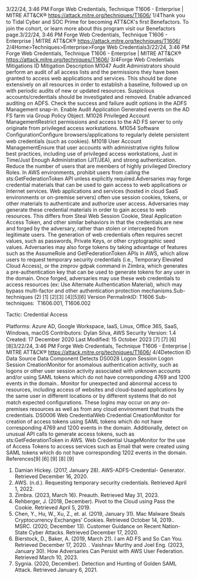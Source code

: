 3/22/24, 3:46 PM Forge Web Credentials, Technique T1606 - Enterprise | MITRE ATT&CK®
https://attack.mitre.org/techniques/T1606/ 1/4Thank you to Tidal Cyber and SOC Prime for becoming ATT&CK's ﬁrst Benefactors. To join the cohort, or learn more about this program visit our
Benefactors page.3/22/24, 3:46 PM Forge Web Credentials, Technique T1606 - Enterprise | MITRE ATT&CK®
https://attack.mitre.org/techniques/T1606/ 2/4Home>Techniques>Enterprise>Forge Web Credentials3/22/24, 3:46 PM Forge Web Credentials, Technique T1606 - Enterprise | MITRE ATT&CK®
https://attack.mitre.org/techniques/T1606/ 3/4Forge Web Credentials
Mitigations
ID Mitigation Description
M1047 Audit Administrators should perform an audit of all access lists and the permissions they have been granted
to access web applications and services. This should be done extensively on all resources in order to
establish a baseline, followed up on with periodic audits of new or updated resources. Suspicious
accounts/credentials should be investigated and removed.
Enable advanced auditing on ADFS. Check the success and failure audit options in the ADFS
Management snap-in. Enable Audit Application Generated events on the AD FS farm via Group Policy
Object.
M1026 Privileged
Account
ManagementRestrict permissions and access to the AD FS server to only originate from privileged access
workstations.
M1054 Software
ConﬁgurationConﬁgure browsers/applications to regularly delete persistent web credentials (such as cookies).
M1018 User Account
ManagementEnsure that user accounts with administrative rights follow best practices, including use of privileged
access workstations, Just in Time/Just Enough Administration (JIT/JEA), and strong authentication.
Reduce the number of users that are members of highly privileged Directory Roles. In AWS
environments, prohibit users from calling the sts:GetFederationToken API unless explicitly required.Adversaries may forge credential materials that can be used to gain access to web applications or Internet services. Web applications and
services (hosted in cloud SaaS environments or on-premise servers) often use session cookies, tokens, or other materials to authenticate and
authorize user access.
Adversaries may generate these credential materials in order to gain access to web resources. This differs from Steal Web Session Cookie,
Steal Application Access Token, and other similar behaviors in that the credentials are new and forged by the adversary, rather than stolen or
intercepted from legitimate users.
The generation of web credentials often requires secret values, such as passwords, Private Keys, or other cryptographic seed values.
Adversaries may also forge tokens by taking advantage of features such as the AssumeRole and GetFederationToken APIs in AWS, which
allow users to request temporary security credentials (i.e., Temporary Elevated Cloud Access), or the zmprov gdpak command in Zimbra,
which generates a pre-authentication key that can be used to generate tokens for any user in the domain.
Once forged, adversaries may use these web credentials to access resources (ex: Use Alternate Authentication Material), which may bypass
multi-factor and other authentication protection mechanisms.Sub-techniques (2)
[1]
[2][3]
[4][5][6]
Version PermalinkID: T1606
Sub-techniques:  T1606.001, T1606.002

Tactic: Credential Access

Platforms: Azure AD, Google Workspace, IaaS, Linux, Oﬃce 365, SaaS, Windows, macOS
Contributors: Dylan Silva, AWS Security
Version: 1.4
Created: 17 December 2020
Last Modiﬁed: 15 October 2023
[7]
[7]
[6]
[8]3/22/24, 3:46 PM Forge Web Credentials, Technique T1606 - Enterprise | MITRE ATT&CK®
https://attack.mitre.org/techniques/T1606/ 4/4Detection
ID Data Source Data Component Detects
DS0028 Logon Session Logon Session
CreationMonitor for anomalous authentication activity, such as logons or other user session
activity associated with unknown accounts and/or using SAML tokens which do not
have corresponding 4769 and 1200 events in the domain.. Monitor for unexpected and
abnormal access to resources, including access of websites and cloud-based
applications by the same user in different locations or by different systems that do not
match expected conﬁgurations. These logins may occur on any on-premises resources as
well as from any cloud environment that trusts the credentials.
DS0006 Web CredentialWeb Credential
CreationMonitor for creation of access tokens using SAML tokens which do not have
corresponding 4769 and 1200 events in the domain. Additionally, detect on unusual API
calls to generate access tokens, such as sts:GetFederationToken in AWS.
Web Credential
UsageMonitor for the use of Access Tokens to access services such as Email that were created
using SAML tokens which do not have corresponding 1202 events in the domain.
References[9]
[6]
[9]
[8]
[9]
1. Damian Hickey. (2017, January 28). AWS-ADFS-Credential-
Generator. Retrieved December 16, 2020.
2. AWS. (n.d.). Requesting temporary security credentials.
Retrieved April 1, 2022.
3. Zimbra. (2023, March 16). Preauth. Retrieved May 31, 2023.
4. Rehberger, J. (2018, December). Pivot to the Cloud using Pass
the Cookie. Retrieved April 5, 2019.
5. Chen, Y., Hu, W., Xu, Z., et. al. (2019, January 31). Mac
Malware Steals Cryptocurrency Exchanges’ Cookies. Retrieved
October 14, 2019.. MSRC. (2020, December 13). Customer Guidance on Recent
Nation-State Cyber Attacks. Retrieved December 17, 2020.
7. Bierstock, D., Baker, A. (2019, March 21). I am AD FS and So
Can You. Retrieved December 17, 2020.
. Vaishnav Murthy and Joel Eng. (2023, January 30). How
Adversaries Can Persist with AWS User Federation. Retrieved
March 10, 2023.
9. Sygnia. (2020, December). Detection and Hunting of Golden
SAML Attack. Retrieved January 6, 2021.